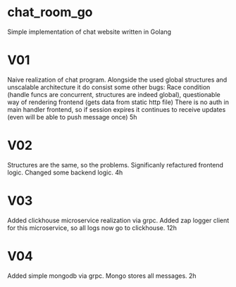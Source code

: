 # chat_room_go
 Simple implementation of chat website written in Golang

# V01
Naive realization of chat program.
Alongside the used global structures and unscalable architecture it do consist some other bugs:
Race condition (handle funcs are concurrent, structures are indeed global), questionable way of rendering frontend (gets data from static http file)
There is no auth in main handler frontend, so if session expires it continues to receive updates (even will be able to push message once) 5h

# V02
Structures are the same, so the problems. Significanly refactured frontend logic. Changed some backend logic. 4h

# V03
Added clickhouse microservice realization via grpc. Added zap logger client for this microservice, so all logs now go to clickhouse. 12h

# V04
Added simple mongodb via grpc. Mongo stores all messages. 2h

